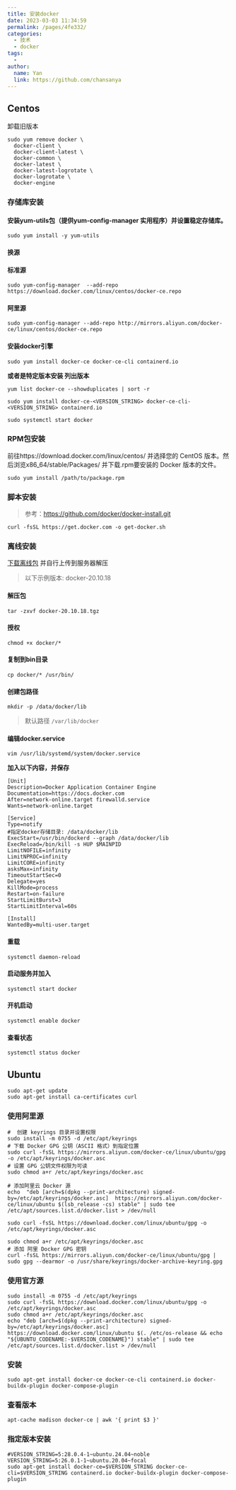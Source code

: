 ```yaml
---
title: 安装docker
date: 2023-03-03 11:34:59
permalink: /pages/4fe332/
categories:
  - 技术
  - docker
tags:
  - 
author: 
  name: Yan
  link: https://github.com/chansanya
---
```


## Centos

卸载旧版本
```shell
sudo yum remove docker \
  docker-client \
  docker-client-latest \
  docker-common \
  docker-latest \
  docker-latest-logrotate \
  docker-logrotate \
  docker-engine
```


### 存储库安装
#### 安装yum-utils包（提供yum-config-manager 实用程序）并设置稳定存储库。
```shell
sudo yum install -y yum-utils
```

#### 换源
#### 标准源
```
sudo yum-config-manager  --add-repo https://download.docker.com/linux/centos/docker-ce.repo
```

#### 阿里源
```
sudo yum-config-manager --add-repo http://mirrors.aliyun.com/docker-ce/linux/centos/docker-ce.repo
```
#### 安装docker引擎
```shell
sudo yum install docker-ce docker-ce-cli containerd.io
```

**或者是特定版本安装 列出版本**
```shell
yum list docker-ce --showduplicates | sort -r

sudo yum install docker-ce-<VERSION_STRING> docker-ce-cli-<VERSION_STRING> containerd.io

sudo systemctl start docker
```

### RPM包安装

前往https://download.docker.com/linux/centos/
并选择您的 CentOS 版本。然后浏览x86_64/stable/Packages/ 并下载.rpm要安装的 Docker 版本的文件。

```shell
sudo yum install /path/to/package.rpm
```

### 脚本安装
> 参考：https://github.com/docker/docker-install.git
```shell
curl -fsSL https://get.docker.com -o get-docker.sh
```

###  离线安装

[下载离线包](https://download.docker.com/linux/static/stable/x86_64/) 并自行上传到服务器解压

> 以下示例版本: docker-20.10.18

#### 解压包
```shell
tar -zxvf docker-20.10.18.tgz
```

#### 授权
```shell
chmod +x docker/*
```

#### 复制到bin目录
```shell
cp docker/* /usr/bin/
```

#### 创建包路径
```shell
mkdir -p /data/docker/lib 
```
> 默认路径 `/var/lib/docker`



#### 编辑docker.service
```shell
vim /usr/lib/systemd/system/docker.service
```

**加入以下内容，并保存**
```text
[Unit]
Description=Docker Application Container Engine
Documentation=https://docs.docker.com
After=network-online.target firewalld.service
Wants=network-online.target
  
[Service]
Type=notify
#指定docker存储目录: /data/docker/lib
ExecStart=/usr/bin/dockerd --graph /data/docker/lib 
ExecReload=/bin/kill -s HUP $MAINPID
LimitNOFILE=infinity
LimitNPROC=infinity
LimitCORE=infinity
asksMax=infinity
TimeoutStartSec=0
Delegate=yes
KillMode=process
Restart=on-failure
StartLimitBurst=3
StartLimitInterval=60s
  
[Install]
WantedBy=multi-user.target
```

#### 重载
```shell
systemctl daemon-reload
```

#### 启动服务并加入
```shell
systemctl start docker 
```

#### 开机启动
```shell
systemctl enable docker
```

#### 查看状态
```shell
systemctl status docker
```

## Ubuntu

```shell
sudo apt-get update
sudo apt-get install ca-certificates curl
```

### 使用阿里源
```shell
#  创建 keyrings 目录并设置权限
sudo install -m 0755 -d /etc/apt/keyrings
# 下载 Docker GPG 公钥（ASCII 格式）到指定位置
sudo curl -fsSL https://mirrors.aliyun.com/docker-ce/linux/ubuntu/gpg -o /etc/apt/keyrings/docker.asc
# 设置 GPG 公钥文件权限为可读
sudo chmod a+r /etc/apt/keyrings/docker.asc

# 添加阿里云 Docker 源
echo  "deb [arch=$(dpkg --print-architecture) signed-by=/etc/apt/keyrings/docker.asc]  https://mirrors.aliyun.com/docker-ce/linux/ubuntu $(lsb_release -cs) stable" | sudo tee /etc/apt/sources.list.d/docker.list > /dev/null
```

```shell
sudo curl -fsSL https://download.docker.com/linux/ubuntu/gpg -o /etc/apt/keyrings/docker.asc

sudo chmod a+r /etc/apt/keyrings/docker.asc
# 添加 阿里 Docker GPG 密钥
curl -fsSL https://mirrors.aliyun.com/docker-ce/linux/ubuntu/gpg | sudo gpg --dearmor -o /usr/share/keyrings/docker-archive-keyring.gpg
```

### 使用官方源
```shell
sudo install -m 0755 -d /etc/apt/keyrings
sudo curl -fsSL https://download.docker.com/linux/ubuntu/gpg -o /etc/apt/keyrings/docker.asc
sudo chmod a+r /etc/apt/keyrings/docker.asc
echo "deb [arch=$(dpkg --print-architecture) signed-by=/etc/apt/keyrings/docker.asc] https://download.docker.com/linux/ubuntu $(. /etc/os-release && echo "${UBUNTU_CODENAME:-$VERSION_CODENAME}") stable" | sudo tee /etc/apt/sources.list.d/docker.list > /dev/null
```


### 安装

```shell
sudo apt-get install docker-ce docker-ce-cli containerd.io docker-buildx-plugin docker-compose-plugin
```

### 查看版本
```shell
apt-cache madison docker-ce | awk '{ print $3 }'
```
###  指定版本安装
```shell
#VERSION_STRING=5:28.0.4-1~ubuntu.24.04~noble
VERSION_STRING=5:26.0.1-1~ubuntu.20.04~focal
sudo apt-get install docker-ce=$VERSION_STRING docker-ce-cli=$VERSION_STRING containerd.io docker-buildx-plugin docker-compose-plugin
```